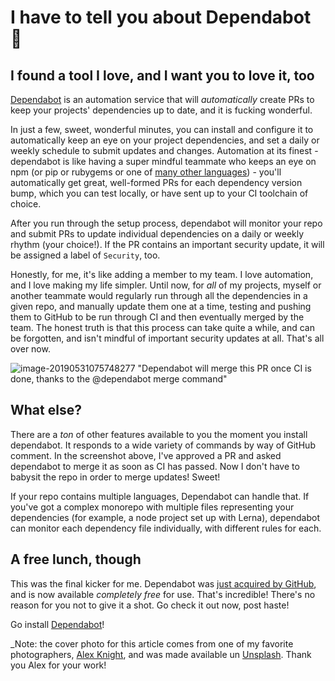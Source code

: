 # I have to tell you about Dependabot 🤖

## I found a tool I love, and I want you to love it, too

[Dependabot](https://dependabot.com) is an automation service that will _automatically_ create PRs to keep your projects' dependencies up to date, and it is fucking wonderful.

In just a few, sweet, wonderful minutes, you can install and configure it to automatically keep an eye on your project dependencies, and set a daily or weekly schedule to submit updates and changes. Automation at its finest - dependabot is like having a super mindful teammate who keeps an eye on npm (or pip or rubygems or one of [many other languages](https://dependabot.com/#languages)) - you'll automatically get great, well-formed PRs for each dependency version bump, which you can test locally, or have sent up to your CI toolchain of choice.

After you run through the setup process, dependabot will monitor your repo and submit PRs to update individual dependencies on a daily or weekly rhythm (your choice!). If the PR contains an important security update, it will be assigned a label of `Security`, too.

Honestly, for me, it's like adding a member to my team. I love automation, and I love making my life simpler. Until now, for _all_ of my projects, myself or another teammate would regularly run through all the dependencies in a given repo, and manually update them one at a time, testing and pushing them to GitHub to be run through CI and then eventually merged by the team. The honest truth is that this process can take quite a while, and can be forgotten, and isn't mindful of important security updates at all. That's all over now.

![image-20190531075748277 "Dependabot will merge this PR once CI is done, thanks to the @dependabot merge command"](/Users/mike/Desktop/dependabot-screenshot.png)

## What else?

There are a _ton_ of other features available to you the moment you install dependabot. It responds to a wide variety of commands by way of GitHub comment. In the screenshot above, I've approved a PR and asked dependabot to merge it as soon as CI has passed. Now I don't have to babysit the repo in order to merge updates! Sweet!

If your repo contains multiple languages, Dependabot can handle that. If you've got a complex monorepo with multiple files representing your dependencies (for example, a node project set up with Lerna), dependabot can monitor each dependency file individually, with different rules for each.

## A free lunch, though

This was the final kicker for me. Dependabot was [just acquired by GitHub](https://dependabot.com/blog/hello-github/), and is now available _completely free_ for use. That's incredible! There's no reason for you not to give it a shot. Go check it out now, post haste!

Go install [Dependabot](https://dependabot.com)!

\_Note: the cover photo for this article comes from one of my favorite photographers, [Alex Knight](https://twitter.com/agkdesign), and was made available un [Unsplash](https://unsplash.com/search/photos/robot?utm_source=unsplash&utm_medium=referral&utm_content=creditCopyText). Thank you Alex for your work!
